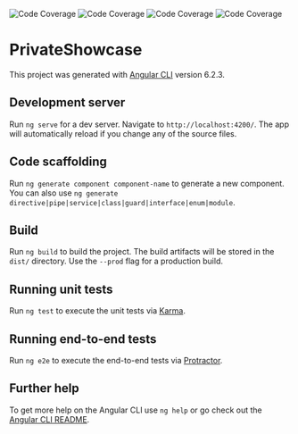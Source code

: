 ![Code Coverage](https://sonarcloud.io/api/project_badges/measure?project=com.bewizyu.formation.project.private.showcase&metric=coverage)
![Code Coverage](https://sonarcloud.io/api/project_badges/measure?project=com.bewizyu.formation.project.private.showcase&metric=duplicated_lines_density)
![Code Coverage](https://sonarcloud.io/api/project_badges/measure?project=com.bewizyu.formation.project.private.showcase&metric=security_rating)
![Code Coverage](https://sonarcloud.io/api/project_badges/measure?project=com.bewizyu.formation.project.private.showcase&metric=code_smells)

# PrivateShowcase

This project was generated with [Angular CLI](https://github.com/angular/angular-cli) version 6.2.3.

## Development server

Run `ng serve` for a dev server. Navigate to `http://localhost:4200/`. The app will automatically reload if you change any of the source files.

## Code scaffolding

Run `ng generate component component-name` to generate a new component. You can also use `ng generate directive|pipe|service|class|guard|interface|enum|module`.

## Build

Run `ng build` to build the project. The build artifacts will be stored in the `dist/` directory. Use the `--prod` flag for a production build.

## Running unit tests

Run `ng test` to execute the unit tests via [Karma](https://karma-runner.github.io).

## Running end-to-end tests

Run `ng e2e` to execute the end-to-end tests via [Protractor](http://www.protractortest.org/).

## Further help

To get more help on the Angular CLI use `ng help` or go check out the [Angular CLI README](https://github.com/angular/angular-cli/blob/master/README.md).
